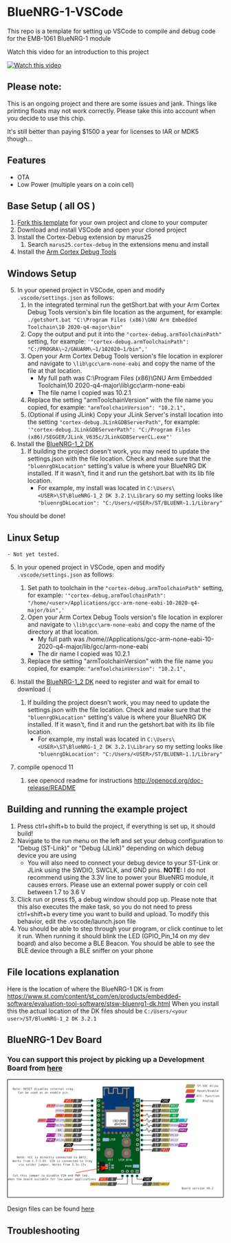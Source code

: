 # BlueNRG-1-VSCode
This repo is a template for setting up VSCode to compile and debug code for the EMB-1061 BlueNRG-1 module

Watch this video for an introduction to this project

[![Watch this video](https://img.youtube.com/vi/VH6JlEohDSQ/0.jpg)](https://youtu.be/VH6JlEohDSQ)

## Please note:
This is an ongoing project and there are some issues and jank. Things like printing floats may not work correctly. Please take this into account when you decide to use this chip.

It's still better than paying $1500 a year for licenses to IAR or MDK5 though...

## Features

- OTA
- Low Power (multiple years on a coin cell)

## Base Setup ( all OS )
1. [Fork this template](https://github.com/ctjet/BlueNRG-1-VSCode/generate) for your own project and clone to your computer
2. Download and install VSCode and open your cloned project
3. Install the Cortex-Debug extension by marus25
    1. Search `marus25.cortex-debug` in the extensions menu and install
4. Install the [Arm Cortex Debug Tools](https://developer.arm.com/tools-and-software/open-source-software/developer-tools/gnu-toolchain/gnu-rm/downloads)

## Windows Setup
5. In your opened project in VSCode, open and modify `.vscode/settings.json` as follows:
    1. In the integrated terminal run the getShort.bat with your Arm Cortex Debug Tools version's bin file location as the argument, for example:
        `./getshort.bat "C:\Program Files (x86)\GNU Arm Embedded Toolchain\10 2020-q4-major\bin"`
    2. Copy the output and put it into the `"cortex-debug.armToolchainPath"` setting, for example:
        `'"cortex-debug.armToolchainPath": "C:/PROGRA\~2/GNUARM\~1/102020~1/bin",'`
    3. Open your Arm Cortex Debug Tools version's file location in explorer and navigate to `\lib\gcc\arm-none-eabi` and copy the name of the file at that location. 
        - My full path was C:\\Program Files (x86)\\GNU Arm Embedded Toolchain\\10 2020-q4-major\\lib\\gcc\\arm-none-eabi
        - The file name I copied was 10.2.1
    4. Replace the setting "armToolchainVersion" with the file name you copied, for example:
        `"armToolchainVersion": "10.2.1",`
    5. (Optional if using JLink) Copy your JLink Server's install location into the setting `"cortex-debug.JLinkGDBServerPath"`, for example:
        `'"cortex-debug.JLinkGDBServerPath": "C:/Program Files (x86)/SEGGER/JLink_V635c/JLinkGDBServerCL.exe"'`
6. Install the [BlueNRG-1_2 DK](https://www.st.com/content/st_com/en/products/embedded-software/evaluation-tool-software/stsw-bluenrg1-dk.html)
    1. If building the project doesn't work, you may need to update the settings.json with the file location. Check and make sure that the  `"bluenrgDkLocation"` setting's value is where your BlueNRG DK installed. If it wasn't, find it and run the getshort.bat with its lib file location.
        - For example, my install was located in `C:\Users\<USER>\ST\BlueNRG-1_2 DK 3.2.1\Library` so my setting looks like `"bluenrgDkLocation": "C:/Users/<USER>/ST/BLUENR~1.1/Library"`

You should be done! 

## Linux Setup
    - Not yet tested. 
5. In your opened project in VSCode, open and modify `.vscode/settings.json` as follows:
    1. Set path to toolchain in the `"cortex-debug.armToolchainPath"` setting, for example:
        `'"cortex-debug.armToolchainPath": "/home/<user>/Applications/gcc-arm-none-eabi-10-2020-q4-major/bin",'`
    2. Open your Arm Cortex Debug Tools version's file location in explorer and navigate to `\lib\gcc\arm-none-eabi` and copy the name of the directory at that location. 
        - My full path was /home/<user>/Applications/gcc-arm-none-eabi-10-2020-q4-major/lib/gcc/arm-none-eabi
        - The dir name I copied was 10.2.1
    3. Replace the setting "armToolchainVersion" with the file name you copied, for example:
        `"armToolchainVersion": "10.2.1",`

 6. Install the [BlueNRG-1_2 DK](https://www.st.com/content/st_com/en/products/embedded-software/evaluation-tool-software/stsw-bluenrg1-dk.html) need to register and wait for email to download :(

    1. If building the project doesn't work, you may need to update the settings.json with the file location. Check and make sure that the  `"bluenrgDkLocation"` setting's value is where your BlueNRG DK installed. If it wasn't, find it and run the getshort.bat with its lib file location.
        - For example, my install was located in `C:\Users\<USER>\ST\BlueNRG-1_2 DK 3.2.1\Library` so my setting looks like `"bluenrgDkLocation": "C:/Users/<USER>/ST/BLUENR~1.1/Library"`

7. compile openocd 11
    1. see openocd readme for instructions http://openocd.org/doc-release/README
    

## Building and running the example project
1. Press ctrl+shift+b to build the project, if everything is set up, it should build!
2. Navigate to the run menu on the left and set your debug configuration to "Debug (ST-Link)" or "Debug (JLink)" depending on which debug device you are using
    - You will also need to connect your debug device to your ST-Link or JLink using the SWDIO, SWCLK, and GND pins. **NOTE:** I do not recommend using the 3.3V line to power your BlueNRG module, it causes errors. Please use an external power supply or coin cell between 1.7 to 3.6 V
3. Click run or press f5, a debug window should pop up. Please note that this also executes the make task, so you do not need to press ctrl+shift+b every time you want to build and upload. To modify this behavior, edit the  .vscode/launch.json file
4. You should be able to step through your program, or click continue to let it run. When running it should blink the LED (GPIO_Pin_14 on my dev board) and also become a BLE Beacon. You should be able to see the BLE device through a BLE sniffer on your phone

## File locations explanation

Here is the location of where the BlueNRG-1 DK is from https://www.st.com/content/st_com/en/products/embedded-software/evaluation-tool-software/stsw-bluenrg1-dk.html When you install this the actual location of the DK files should be `C:/Users/<your user>/ST/BlueNRG-1_2 DK 3.2.1`

## BlueNRG-1 Dev Board

### You can support this project by picking up a Development Board from [here](https://www.tindie.com/products/22570/)

![pinout](/images/pinout.svg)

Design files can be found [here](https://oshwlab.com/cmarting99/discutil_copy)


## Troubleshooting
